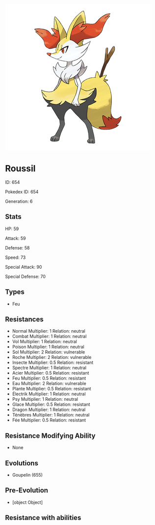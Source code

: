 ![](https://raw.githubusercontent.com/PokeAPI/sprites/master/sprites/pokemon/other/official-artwork/654.png)

# Roussil
ID: 654

Pokedex ID: 654

Generation: 6

## Stats

HP: 59

Attack: 59

Defense: 58

Speed: 73

Special Attack: 90

Special Defense: 70

## Types

- Feu
## Resistances

- Normal Multiplier: 1 Relation: neutral
- Combat Multiplier: 1 Relation: neutral
- Vol Multiplier: 1 Relation: neutral
- Poison Multiplier: 1 Relation: neutral
- Sol Multiplier: 2 Relation: vulnerable
- Roche Multiplier: 2 Relation: vulnerable
- Insecte Multiplier: 0.5 Relation: resistant
- Spectre Multiplier: 1 Relation: neutral
- Acier Multiplier: 0.5 Relation: resistant
- Feu Multiplier: 0.5 Relation: resistant
- Eau Multiplier: 2 Relation: vulnerable
- Plante Multiplier: 0.5 Relation: resistant
- Électrik Multiplier: 1 Relation: neutral
- Psy Multiplier: 1 Relation: neutral
- Glace Multiplier: 0.5 Relation: resistant
- Dragon Multiplier: 1 Relation: neutral
- Ténèbres Multiplier: 1 Relation: neutral
- Fée Multiplier: 0.5 Relation: resistant
## Resistance Modifying Ability

- None

## Evolutions

- Goupelin (655)
## Pre-Evolution

- [object Object]

## Resistance with abilities
